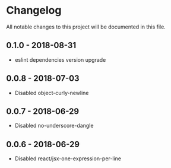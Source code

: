 # Changelog
All notable changes to this project will be documented in this file.

## 0.1.0 - 2018-08-31
* eslint dependencies version upgrade

## 0.0.8 - 2018-07-03
* Disabled object-curly-newline

## 0.0.7 - 2018-06-29
* Disabled no-underscore-dangle

## 0.0.6 - 2018-06-29
* Disabled react/jsx-one-expression-per-line
